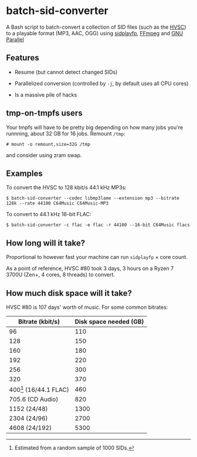 # batch-sid-converter

A Bash script to batch-convert a collection of SID files (such as the
[HVSC](https://hvsc.de)) to a playable format (MP3, AAC, OGG) using
[sidplayfp](https://github.com/libsidplayfp/sidplayfp),
[FFmpeg](https://ffmpeg.org/) and
[GNU Parallel](https://www.gnu.org/software/parallel/)

## Features

* Resume (but cannot detect changed SIDs)

* Parallelized conversion (controlled by `-j`, by default uses all CPU cores)

* Is a massive pile of hacks

## tmp-on-tmpfs users

Your tmpfs will have to be pretty big depending on how many jobs
you're runnning, about 32 GB for 16 jobs. Remount `/tmp`:

```console
# mount -o remount,size=32G /tmp
```

and consider using zram swap.

## Examples

To convert the HVSC to 128 kbit/s 44.1 kHz MP3s:

```console
$ batch-sid-converter --codec libmp3lame --extension mp3 --bitrate 128k --rate 44100 C64Music C64Music-MP3
```

To convert to 44.1 kHz 16-bit FLAC:

```console
$ batch-sid-converter -c flac -e flac -r 44100 --16-bit C64Music flacs
```

## How long will it take?

Proportional to however fast your machine can run `sidplayfp` × core count.

As a point of reference, HVSC #80 took 3 days, 3 hours on a
Ryzen 7 3700U (Zen+, 4 cores, 8 threads) to convert.

## How much disk space will it take?

HVSC #80 is 107 days' worth of music. For some common bitrates:

| **Bitrate (kbit/s)**    | **Disk space needed (GB)** |
|-------------------------|----------------------------|
| 96                      | 110                        |
| 128                     | 150                        |
| 160                     | 180                        |
| 192                     | 220                        |
| 256                     | 300                        |
| 320                     | 370                        |
| 400[^1] (16/44.1 FLAC)  | 460                        |
| 705.6 (CD Audio)        | 820                        |
| 1152 (24/48)            | 1300                       |
| 2304 (24/96)            | 2700                       |
| 4608 (24/192)           | 5300                       |

[^1]: Estimated from a random sample of 1000 SIDs.
